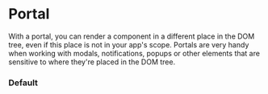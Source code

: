 # Portal
With a portal, you can render a component in a different place in the DOM tree, 
even if this place is not in your app's scope. Portals are very handy when working 
with modals, notifications, popups or other elements that are sensitive to where 
they're placed in the DOM tree.

<Playground />

<Usage />

<Api />

<Examples />

### Default
<Example value="default" />

